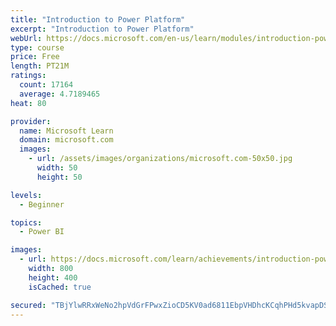 ```yaml
---
title: "Introduction to Power Platform"
excerpt: "Introduction to Power Platform"
webUrl: https://docs.microsoft.com/en-us/learn/modules/introduction-power-platform/
type: course
price: Free
length: PT21M
ratings:
  count: 17164
  average: 4.7189465
heat: 80

provider:
  name: Microsoft Learn
  domain: microsoft.com
  images:
    - url: /assets/images/organizations/microsoft.com-50x50.jpg
      width: 50
      height: 50

levels:
  - Beginner

topics:
  - Power BI

images:
  - url: https://docs.microsoft.com/learn/achievements/introduction-power-platform-social.png
    width: 800
    height: 400
    isCached: true

secured: "TBjYlwRRxWeNo2hpVdGrFPwxZioCD5KV0ad6811EbpVHDhcKCqhPHd5kvapDS8PdyNfGpSRmYsvZsytXqIKWjimWXQVggwIwOm9B4gulBjoF84S/dr5rey2U9yCGPygW9TIjMCh98982huIdqiXjqONpdF/Mx89gULG8qh/tPJ+jhiySzJizM+CLUi15KH9PEdhA5YXWQA1MMUM9BdpAf+79Gt8D9sEES0gzJJHfOenIn46PzkTQnTutKmgGhTZDPX58ZID0R6AmuGvL/PHeXmGwmTM7kvaqBTfyDN8iIafGHwajypwjI2i+LWhbhw00YH/pT5A0jC95AFxqIaV+b7pPlssE3XdUuiQFoVgAsWHiEd0sHlOHeKskmViI0BPzcA1lHuA03sGzA9Ij8Z5dIYN5rfEd5x2wVRqQPnRBcdI1TaDfCYtJFE2VkSUbaH8k;VIgLFcqXSuhlsr7PK3lGPw=="
---
```


